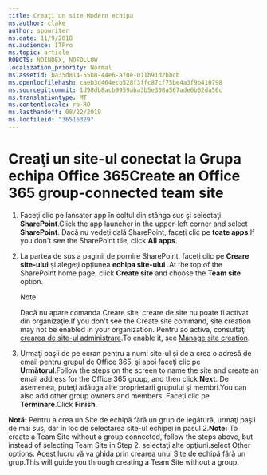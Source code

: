 ```yaml
---
title: Creaţi un site Modern echipa
ms.author: clake
author: spowriter
ms.date: 11/9/2018
ms.audience: ITPro
ms.topic: article
ROBOTS: NOINDEX, NOFOLLOW
localization_priority: Normal
ms.assetid: ba35d814-55b8-44e6-a70e-011b91d2bbcb
ms.openlocfilehash: caeb3d464ecb528f3ffc87cf75be4a3f9b410798
ms.sourcegitcommit: 1d98db8acb9959aba3b5e308a567ade6b62da56c
ms.translationtype: MT
ms.contentlocale: ro-RO
ms.lasthandoff: 08/22/2019
ms.locfileid: "36516329"
---
```

# <a name="create-an-office-365-group-connected-team-site"></a><span data-ttu-id="1a448-102">Creaţi un site-ul conectat la Grupa echipa Office 365</span><span class="sxs-lookup"><span data-stu-id="1a448-102">Create an Office 365 group-connected team site</span></span>

1. <span data-ttu-id="1a448-103">Faceţi clic pe lansator app în colţul din stânga sus şi selectaţi **SharePoint**.</span><span class="sxs-lookup"><span data-stu-id="1a448-103">Click the app launcher in the upper-left corner and select **SharePoint**.</span></span> <span data-ttu-id="1a448-104">Dacă nu vedeţi dală SharePoint, faceți clic pe **toate apps**.</span><span class="sxs-lookup"><span data-stu-id="1a448-104">If you don't see the SharePoint tile, click **All apps**.</span></span>
    
2. <span data-ttu-id="1a448-105">La partea de sus a paginii de pornire SharePoint, faceţi clic pe **Creare site-ului** şi alegeţi opţiunea **echipa site-ului** .</span><span class="sxs-lookup"><span data-stu-id="1a448-105">At the top of the SharePoint home page, click **Create site** and choose the **Team site** option.</span></span> 
    
    > [!NOTE]
    > <span data-ttu-id="1a448-106">Dacă nu apare comanda Creare site, creare de site nu poate fi activat din organizaţie.</span><span class="sxs-lookup"><span data-stu-id="1a448-106">If you don't see the Create site command, site creation may not be enabled in your organization.</span></span> <span data-ttu-id="1a448-107">Pentru ao activa, consultaţi [crearea de site-ul administrare](https://go.microsoft.com/fwlink/?linkid=2009644).</span><span class="sxs-lookup"><span data-stu-id="1a448-107">To enable it, see [Manage site creation](https://go.microsoft.com/fwlink/?linkid=2009644).</span></span> 
  
3. <span data-ttu-id="1a448-108">Urmaţi paşii de pe ecran pentru a numi site-ul şi de a crea o adresă de email pentru grupul de Office 365, şi apoi faceţi clic pe **Următorul**.</span><span class="sxs-lookup"><span data-stu-id="1a448-108">Follow the steps on the screen to name the site and create an email address for the Office 365 group, and then click **Next**.</span></span> <span data-ttu-id="1a448-109">De asemenea, puteţi adăuga alte proprietarii grupului şi membri.</span><span class="sxs-lookup"><span data-stu-id="1a448-109">You can also add other group owners and members.</span></span> <span data-ttu-id="1a448-110">Faceți clic pe **Terminare**.</span><span class="sxs-lookup"><span data-stu-id="1a448-110">Click **Finish**.</span></span>
  
 <span data-ttu-id="1a448-111">**Notă:** Pentru a crea un Site de echipă fără un grup de legătură, urmaţi paşii de mai sus, dar în loc de selectarea site-ul echipei în pasul 2.</span><span class="sxs-lookup"><span data-stu-id="1a448-111">**Note:** To create a Team Site without a group connected, follow the steps above, but instead of selecting Team Site in Step 2.</span></span> <span data-ttu-id="1a448-112">selectaţi alte opţiuni.</span><span class="sxs-lookup"><span data-stu-id="1a448-112">select Other options.</span></span> <span data-ttu-id="1a448-113">Acest lucru vă va ghida prin crearea unui Site de echipă fără un grup.</span><span class="sxs-lookup"><span data-stu-id="1a448-113">This will guide you through creating a Team Site without a group.</span></span> 
    

